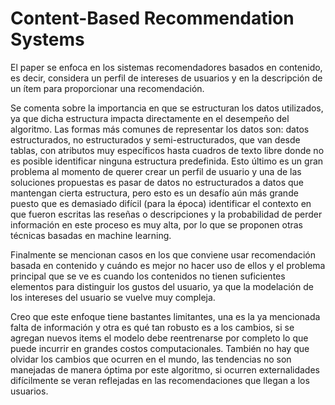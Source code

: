 # Content-Based Recommendation Systems
El paper se enfoca en los sistemas recomendadores basados en contenido, es decir, considera un perfil de intereses de usuarios y en la descripción de un ítem para proporcionar una recomendación.

Se comenta sobre la importancia en que se estructuran los datos utilizados, ya que dicha estructura impacta directamente en el desempeño del algoritmo. Las formas más comunes de representar los datos son: datos estructurados, no estructurados y semi-estructurados, que van desde tablas, con atributos muy específicos hasta cuadros de texto libre donde no es posible identificar ninguna estructura predefinida. Esto último es un gran problema al momento de querer crear un perfil de usuario y una de las soluciones propuestas es pasar de datos no estructurados a datos que mantengan cierta estructura, pero esto es un desafío aún más grande puesto que es demasiado difícil (para la época) identificar el contexto en que fueron escritas las reseñas o descripciones y la probabilidad de perder información en este proceso es muy alta, por lo que se proponen otras técnicas basadas en machine learning. 

Finalmente se mencionan casos en los que conviene usar recomendación basada en contenido y cuándo es mejor no hacer uso de ellos y el problema principal que se ve es cuando los contenidos no tienen suficientes elementos para distinguir los gustos del usuario, ya que la modelación de los intereses del usuario se vuelve muy compleja.

Creo que este enfoque tiene bastantes limitantes, una es la ya mencionada falta de información y otra es qué tan robusto es a los cambios, si se agregan nuevos items el modelo debe reentrenarse por completo lo que puede incurrir en grandes costos computacionales. También no hay que olvidar los cambios que ocurren en el mundo, las tendencias no son manejadas de manera óptima por este algoritmo, si ocurren externalidades difícilmente se veran reflejadas en las recomendaciones que llegan a los usuarios.
